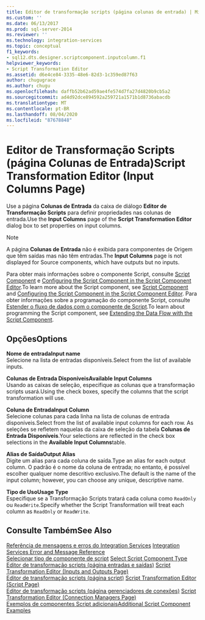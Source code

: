 ```yaml
---
title: Editor de transformação scripts (página colunas de entrada) | Microsoft Docs
ms.custom: ''
ms.date: 06/13/2017
ms.prod: sql-server-2014
ms.reviewer: ''
ms.technology: integration-services
ms.topic: conceptual
f1_keywords:
- sql12.dts.designer.scriptcomponent.inputcolumn.f1
helpviewer_keywords:
- Script Transformation Editor
ms.assetid: d6e4ce84-3335-48e6-82d3-1c359ed87f63
author: chugugrace
ms.author: chugu
ms.openlocfilehash: daffb52b62ad59ae4fe574d7fa27d4820b9cb5a2
ms.sourcegitcommit: ad4d92dce894592a259721a1571b1d8736abacdb
ms.translationtype: MT
ms.contentlocale: pt-BR
ms.lasthandoff: 08/04/2020
ms.locfileid: "87678848"
---
```

# <a name="script-transformation-editor-input-columns-page"></a><span data-ttu-id="8acaf-102">Editor de Transformação Scripts (página Colunas de Entrada)</span><span class="sxs-lookup"><span data-stu-id="8acaf-102">Script Transformation Editor (Input Columns Page)</span></span>
  <span data-ttu-id="8acaf-103">Use a página **Colunas de Entrada** da caixa de diálogo **Editor de Transformação Scripts** para definir propriedades nas colunas de entrada.</span><span class="sxs-lookup"><span data-stu-id="8acaf-103">Use the **Input Columns** page of the **Script Transformation Editor** dialog box to set properties on input columns.</span></span>  
  
> [!NOTE]  
>  <span data-ttu-id="8acaf-104">A página **Colunas de Entrada** não é exibida para componentes de Origem que têm saídas mas não têm entradas.</span><span class="sxs-lookup"><span data-stu-id="8acaf-104">The **Input Columns** page is not displayed for Source components, which have outputs but no inputs.</span></span>  
  
 <span data-ttu-id="8acaf-105">Para obter mais informações sobre o componente Script, consulte [Script Component](data-flow/transformations/script-component.md) e [Configuring the Script Component in the Script Component Editor](extending-packages-scripting/data-flow-script-component/configuring-the-script-component-in-the-script-component-editor.md).</span><span class="sxs-lookup"><span data-stu-id="8acaf-105">To learn more about the Script component, see [Script Component](data-flow/transformations/script-component.md) and [Configuring the Script Component in the Script Component Editor](extending-packages-scripting/data-flow-script-component/configuring-the-script-component-in-the-script-component-editor.md).</span></span> <span data-ttu-id="8acaf-106">Para obter informações sobre a programação do componente Script, consulte [Estender o fluxo de dados com o componente de Script](extending-packages-scripting/data-flow-script-component/extending-the-data-flow-with-the-script-component.md).</span><span class="sxs-lookup"><span data-stu-id="8acaf-106">To learn about programming the Script component, see [Extending the Data Flow with the Script Component](extending-packages-scripting/data-flow-script-component/extending-the-data-flow-with-the-script-component.md).</span></span>  
  
## <a name="options"></a><span data-ttu-id="8acaf-107">Opções</span><span class="sxs-lookup"><span data-stu-id="8acaf-107">Options</span></span>  
 <span data-ttu-id="8acaf-108">**Nome de entrada**</span><span class="sxs-lookup"><span data-stu-id="8acaf-108">**Input name**</span></span>  
 <span data-ttu-id="8acaf-109">Selecione na lista de entradas disponíveis.</span><span class="sxs-lookup"><span data-stu-id="8acaf-109">Select from the list of available inputs.</span></span>  
  
 <span data-ttu-id="8acaf-110">**Colunas de Entrada Disponíveis**</span><span class="sxs-lookup"><span data-stu-id="8acaf-110">**Available Input Columns**</span></span>  
 <span data-ttu-id="8acaf-111">Usando as caixas de seleção, especifique as colunas que a transformação scripts usará.</span><span class="sxs-lookup"><span data-stu-id="8acaf-111">Using the check boxes, specify the columns that the script transformation will use.</span></span>  
  
 <span data-ttu-id="8acaf-112">**Coluna de Entrada**</span><span class="sxs-lookup"><span data-stu-id="8acaf-112">**Input Column**</span></span>  
 <span data-ttu-id="8acaf-113">Selecione colunas para cada linha na lista de colunas de entrada disponíveis.</span><span class="sxs-lookup"><span data-stu-id="8acaf-113">Select from the list of available input columns for each row.</span></span> <span data-ttu-id="8acaf-114">As seleções se refletem naquelas da caixa de seleção da tabela **Colunas de Entrada Disponíveis**.</span><span class="sxs-lookup"><span data-stu-id="8acaf-114">Your selections are reflected in the check box selections in the **Available Input Columns**table.</span></span>  
  
 <span data-ttu-id="8acaf-115">**Alias de Saída**</span><span class="sxs-lookup"><span data-stu-id="8acaf-115">**Output Alias**</span></span>  
 <span data-ttu-id="8acaf-116">Digite um alias para cada coluna de saída.</span><span class="sxs-lookup"><span data-stu-id="8acaf-116">Type an alias for each output column.</span></span> <span data-ttu-id="8acaf-117">O padrão é o nome da coluna de entrada; no entanto, é possível escolher qualquer nome descritivo exclusivo.</span><span class="sxs-lookup"><span data-stu-id="8acaf-117">The default is the name of the input column; however, you can choose any unique, descriptive name.</span></span>  
  
 <span data-ttu-id="8acaf-118">**Tipo de Uso**</span><span class="sxs-lookup"><span data-stu-id="8acaf-118">**Usage Type**</span></span>  
 <span data-ttu-id="8acaf-119">Especifique se a Transformação Scripts tratará cada coluna como `ReadOnly` ou `ReadWrite`.</span><span class="sxs-lookup"><span data-stu-id="8acaf-119">Specify whether the Script Transformation will treat each column as `ReadOnly` or `ReadWrite`.</span></span>  
  
## <a name="see-also"></a><span data-ttu-id="8acaf-120">Consulte Também</span><span class="sxs-lookup"><span data-stu-id="8acaf-120">See Also</span></span>  
 <span data-ttu-id="8acaf-121">[Referência de mensagens e erros do Integration Services](../../2014/integration-services/integration-services-error-and-message-reference.md) </span><span class="sxs-lookup"><span data-stu-id="8acaf-121">[Integration Services Error and Message Reference](../../2014/integration-services/integration-services-error-and-message-reference.md) </span></span>  
 <span data-ttu-id="8acaf-122">[Selecionar tipo de componente de script](../../2014/integration-services/select-script-component-type.md) </span><span class="sxs-lookup"><span data-stu-id="8acaf-122">[Select Script Component Type](../../2014/integration-services/select-script-component-type.md) </span></span>  
 <span data-ttu-id="8acaf-123">[Editor de transformação scripts &#40;página entradas e saídas&#41;](../../2014/integration-services/script-transformation-editor-inputs-and-outputs-page.md) </span><span class="sxs-lookup"><span data-stu-id="8acaf-123">[Script Transformation Editor &#40;Inputs and Outputs Page&#41;](../../2014/integration-services/script-transformation-editor-inputs-and-outputs-page.md) </span></span>  
 <span data-ttu-id="8acaf-124">[Editor de transformação scripts &#40;página script&#41;](../../2014/integration-services/script-transformation-editor-script-page.md) </span><span class="sxs-lookup"><span data-stu-id="8acaf-124">[Script Transformation Editor &#40;Script Page&#41;](../../2014/integration-services/script-transformation-editor-script-page.md) </span></span>  
 <span data-ttu-id="8acaf-125">[Editor de transformação scripts &#40;página gerenciadores de conexões&#41;](../../2014/integration-services/script-transformation-editor-connection-managers-page.md) </span><span class="sxs-lookup"><span data-stu-id="8acaf-125">[Script Transformation Editor &#40;Connection Managers Page&#41;](../../2014/integration-services/script-transformation-editor-connection-managers-page.md) </span></span>  
 [<span data-ttu-id="8acaf-126">Exemplos de componentes Script adicionais</span><span class="sxs-lookup"><span data-stu-id="8acaf-126">Additional Script Component Examples</span></span>](extending-packages-scripting-data-flow-script-component-examples/additional-script-component-examples.md)  
  
  

